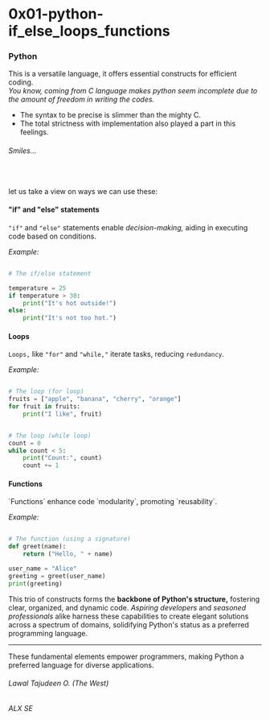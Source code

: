 <h1>0x01-python-if_else_loops_functions</h1>

<h3>Python</h3>
This is a versatile language, it offers essential constructs for efficient coding. </br>

<em>
You know, coming from C language makes python seem incomplete due to the amount of freedom in writing the codes.
</em>

- The syntax to be precise is slimmer than the mighty C.
- The total strictness with implementation also played a part in this feelings.

<h6>Smiles...</h6>
</br>

let us take a view on ways we can use these:

<h4>"if" and "else" statements</h4>

`"if"` and `"else"` statements enable <em>decision-making,</em> aiding in executing code based on conditions.</br>

<em>Example:</em>
```python lawalTheWest

# The if/else statement

temperature = 25
if temperature > 30:
    print("It's hot outside!")
else:
    print("It's not too hot.")

```


<h4>Loops</h4>

`Loops,` like `"for"` and `"while,"` iterate tasks, reducing `redundancy`. </br>

<em>Example:</em>
```python lawalTheWest

# The loop (for loop)
fruits = ["apple", "banana", "cherry", "orange"]
for fruit in fruits:
    print("I like", fruit)


# The loop (while loop)
count = 0
while count < 5:
    print("Count:", count)
    count += 1

```


<h4>Functions</h4>
`Functions` enhance code `modularity`, promoting `reusability`.

<em>Example:</em>
```python lawalTheWest

# The function (using a signature)
def greet(name):
    return ("Hello, " + name)

user_name = "Alice"
greeting = greet(user_name)
print(greeting)

```


This trio of constructs forms the <b>backbone of Python's structure,</b> fostering clear, organized, and dynamic code.
<em>Aspiring developers</em> and <em>seasoned professionals</em> alike harness these capabilities to create elegant solutions across a spectrum of domains, solidifying Python's status as a preferred programming language.



************************************************************************
These fundamental elements empower programmers, making Python a preferred language for diverse applications.

<h6>Lawal Tajudeen O. (The West)</h6>
<h6>ALX SE</h6>
